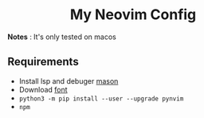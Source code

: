 # <Center>My Neovim Config</Center>

__Notes__ : It's only tested on macos

## Requirements

* Install lsp and debuger [mason](https://github.com/williamboman/mason.nvim)
* Download [font](https://www.nerdfonts.com)
* `python3 -m pip install --user --upgrade pynvim`
* `npm`
